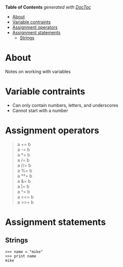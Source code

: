 <!-- START doctoc generated TOC please keep comment here to allow auto update -->
<!-- DON'T EDIT THIS SECTION, INSTEAD RE-RUN doctoc TO UPDATE -->
**Table of Contents**  *generated with [DocToc](https://github.com/thlorenz/doctoc)*

- [About](#about)
- [Variable contraints](#variable-contraints)
- [Assignment operators](#assignment-operators)
- [Assignment statements](#assignment-statements)
  - [Strings](#strings)

<!-- END doctoc generated TOC please keep comment here to allow auto update -->

# About

Notes on working with variables

# Variable contraints

* Can only contain numbers, letters, and underscores
* Cannot start with a number

# Assignment operators

>a += b  
a -= b  
a *= b  
a /= b  
a //= b  
a %= b  
a **= b  
a &= b  
a |= b  
a ^= b  
a <<= b  
a >>= b  

# Assignment statements

## Strings
```
>>> name = "mike"
>>> print name
mike
```

